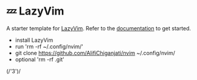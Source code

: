 # 💤 LazyVim

A starter template for [LazyVim](https://github.com/LazyVim/LazyVim).
Refer to the [documentation](https://lazyvim.github.io/installation) to get started.

- install LazyVim
- run 'rm -rf ~/.config/nvim/'
- git clone https://github.com/AlifiChiganjati/nvim ~/.config/nvim/
- optional 'rm -rf .git'

(/'3')/
